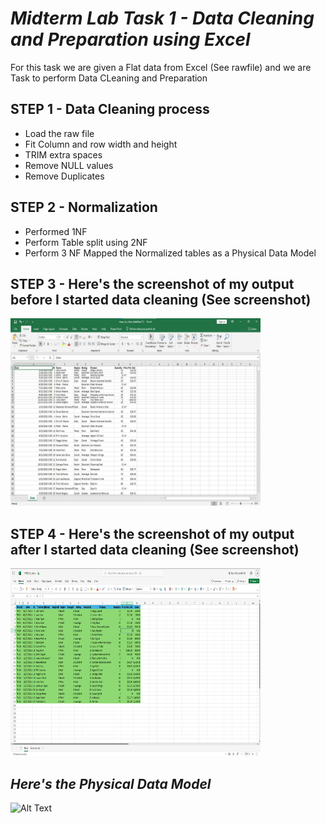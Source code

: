 # ***Midterm Lab Task 1 - Data Cleaning and Preparation using Excel***
For this task we are given a Flat data from Excel (See rawfile) and we are Task to perform Data CLeaning and Preparation
## **STEP 1 - Data Cleaning process**
- Load the raw file
- Fit Column and row width and height
- TRIM extra spaces
- Remove NULL values
- Remove Duplicates
## **STEP 2 - Normalization**
- Performed 1NF
- Perform Table split using 2NF
- Perform 3 NF
Mapped the Normalized tables as a Physical Data Model
## **STEP 3 - Here's the screenshot of my output before I started data cleaning (See screenshot)**
<img src="Images/raw.png" alt="Alt Text" width="400" height="300">

## **STEP 4 - Here's the screenshot of my output after I started data cleaning (See screenshot)**
<img src="Images/Table_PINEDA.png" alt="Alt Text" width="400" height="300">

## ***Here's the Physical Data Model***
<img src=".JPG" alt="Alt Text" width="400" height="300">
